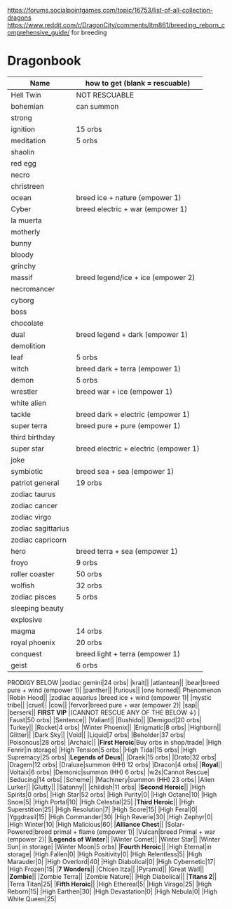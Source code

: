 https://forums.socialpointgames.com/topic/16753/list-of-all-collection-dragons 
https://www.reddit.com/r/DragonCity/comments/ltm861/breeding_reborn_comprehensive_guide/ for breeding
# Dragonbook

| Name| how to get (blank = rescuable) |
| --- |  --- | 
|Hell Twin|NOT RESCUABLE|
|bohemian|can summon|
|strong||
|ignition|15 orbs|
|meditation|5 orbs|
|shaolin||
|red egg||
|necro||
|christreen||
|ocean|breed ice + nature (empower 1)|
|Cyber|breed electric + war (empower 1)|
|la muerta||
|motherly||
|bunny||
|bloody||
|grinchy||
|massif|breed legend/ice + ice (empower 2)|
|necromancer||
|cyborg||
|boss||
|chocolate||
|dual|breed legend + dark (empower 1)|
|demolition||
|leaf|5 orbs|
|witch|breed dark + terra (empower 1)|
|demon|5 orbs|
|wrestler|breed war + ice (empower 1)|
|white alien||
|tackle|breed dark + electric (empower 1)|
|super terra|breed pure + pure (empower 1)|
|third birthday||
|super star|breed electric + electric (empower 1)|
|joke||
|symbiotic|breed sea + sea (empower 1)|
|patriot general|19 orbs|
|zodiac taurus||
|zodiac cancer||
|zodiac virgo||
|zodiac sagittarius||
|zodiac capricorn||
|hero|breed terra + sea (empower 1)|
|froyo|9 orbs|
|roller coaster|50 orbs|
|wolfish|32 orbs|
|zodiac pisces|5 orbs|
|sleeping beauty||
|explosive||
|magma|14 orbs|
|royal phoenix|20 orbs|
|conquest|breed light + terra (empower 1)|
|geist|6 orbs|
PRODIGY BELOW
|zodiac gemini|24 orbs|
|krait||
|atlantean||
|bear|breed pure + wind (empower 1)|
|panther||
|furious||
|one horned||
Phenomenon
|Robin Hood||
|zodiac aquarius |breed ice + wind (empower 1)|
|mystic tribe||
|cruel||
|cow||
|fervor|breed pure + war (empower 2)|
|sap||
|berserk||
**FIRST VIP** |(CANNOT RESCUE ANY OF THE BELOW &#8595;) |
|Faust|50 orbs|
|Sentence||
|Valiant||
|Bushido||
|Demigod|20 orbs|
|Turkey||
|Rocket|4 orbs|
|Winter Phoenix||
|Enigmatic|8 orbs|
|Highborn||
|Glitter||
|Dark Sky||
|Void||
|Liquid|7 orbs|
|Beholder|37 orbs|
|Poisonous|28 orbs|
|Archaic||
|**First Heroic**|Buy orbs in shop/trade|
|High Fenrir|in storage|
|High Tension|5 orbs|
|High Tidal|15 orbs|
|High Supremacy|25 orbs|
|**Legends of Deus**||
|Draek|15 orbs|
|Drato|32 orbs|
|Dragem|12 orbs|
|Draluxe|summon (HH) 12 orbs|
|Dracon|4 orbs|
|**Royal**||
|Voltaix|6 orbs|
|Demonic|summon (HH) 6 orbs|
|w2s|Cannot Rescue|
|Seducing|14 orbs|
|Scheme||
|Machinery|summon (HH) 23 orbs|
|Alien Lurker||
|Glutty||
|Satanny||
|childish|11 orbs|
|**Second Heroic**||
|High Spirits|0 orbs|
|High Star|52 orbs|
|High Purity|0|
|High Octane|10|
|High Snow|5|
|High Portal|10|
|High Celestial|25|
|**Third Heroic**||
|High Superstition|25|
|High Resolution|7|
|High Score|15|
|High Feral|0|
|Yggdrasil|15|
|High Commander|30|
|High Reverie|30|
|High Zephyr|0|
|High Winter|10|
|High Malicious|60|
|**Alliance Chest**||
|Solar-Powered|breed primal + flame (empower 1)|
|Vulcan|breed Primal + war (empower 2)|
|**Legends of Winter**||
|Winter Comet||
|Winter Star||
|Winter Sun| in storage|
|Winter Moon|5 orbs|
|**Fourth Heroic**||
|High Eternal|in storage|
|High Fallen|0|
|High Positivity|0|
|High Relentless|5|
|High Marauder|0|
|High Overlord|40|
|High Diabolical|0|
|High Cybernetic|17|
|High Frozen|15|
|**7 Wonders**||
|Chicen Itza||
|Pyramid||
|Great Wall||
|**Zombie**||
|Zombie Terra||
|Zombie Nature||
|High Diabolical||
|**Titans 2**||
|Terra Titan|25|
|**Fifth Heroic**||
|High Ethereal|5|
|High Virago|25|
|High Reborn|15|
|High Earthen|30|
|High Devastation|0|
|High Nebula|0|
|High White Queen|25|
